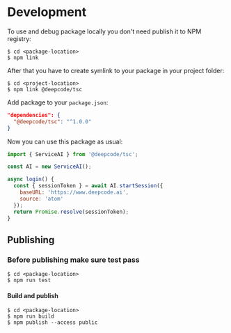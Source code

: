 # Development

To use and debug package locally you don't need publish it to NPM registry:
```shell script
$ cd <package-location>
$ npm link
```

After that you have to create symlink to your package in your project folder:
```shell script
$ cd <project-location>
$ npm link @deepcode/tsc
```

Add package to your `package.json`:
```json
"dependencies": {
  "@deepcode/tsc": "^1.0.0"
}
```

Now you can use this package as usual:
```javascript
import { ServiceAI } from '@deepcode/tsc';

const AI = new ServiceAI();

async login() {
  const { sessionToken } = await AI.startSession({
    baseURL: 'https://www.deepcode.ai',
    source: 'atom'
  });
  return Promise.resolve(sessionToken);
}
```

## Publishing

### Before publishing make sure test pass

```shell script
$ cd <package-location>
$ npm run test
```

#### Build and publish

```shell script
$ cd <package-location>
$ npm run build
$ npm publish --access public
```